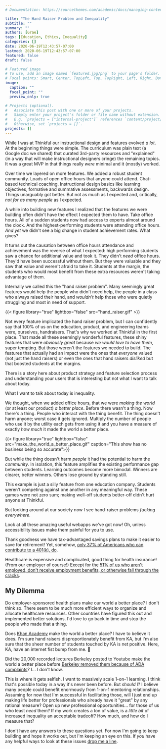 ```yaml
---
# Documentation: https://sourcethemes.com/academic/docs/managing-content/

title: "The Hand Raiser Problem and Inequality"
subtitle: ""
summary: ""
authors: [Grae]
tags: [Education, Ethics, Inequality]
categories: []
date: 2020-06-19T12:43:57-07:00
lastmod: 2020-06-19T12:43:57-07:00
featured: false
draft: false

# Featured image
# To use, add an image named `featured.jpg/png` to your page's folder.
# Focal points: Smart, Center, TopLeft, Top, TopRight, Left, Right, BottomLeft, Bottom, BottomRight.
image:
  caption: ""
  focal_point: ""
  preview_only: true

# Projects (optional).
#   Associate this post with one or more of your projects.
#   Simply enter your project's folder or file name without extension.
#   E.g. `projects = ["internal-project"]` references `content/project/deep-learning/index.md`.
#   Otherwise, set `projects = []`.
projects: []
---
```



While I was at Thinkful our instructional design and features evolved _a lot_. At the beginning things were simple. The curriculum was plain text (a Google doc we shared) that curated 3rd-party resources and "explained" (in a way that will make instructional designers cringe) the remaining topics. It was a great MVP in that things really _were_ minimal and it (mostly) worked.

Over time we layered on more features. We added a robust student community. Loads of open office hours that anyone could attend. Chat-based technical coaching. Instructional design basics like learning objectives, formative and summative assessments, backwards design. Things unarguably got better. But not as much as I expected and, critically, _not for as many people_ as I expected.

A while into building new features I realized that the features we were building often didn't have the effect I expected them to have. Take office hours. All of a sudden students now had access to experts almost around the clock. And the highest-performing students were attending office hours. _And yet_ we didn't see a big change in student achievement rates. What gives?

It turns out the causation between office hours attendance and achievement was the reverse of what I expected: high performing students saw a chance for additional value and took it. They didn't _need_ office hours. They'd have been successful without them. But they were valuable and they saw that value and weren't afraid to take it. Students at the margin, the students who would most benefit from these extra resources weren't taking advantage of them.

Internally we called this the "hand raiser problem". Many seemingly great features would help the people who didn't need help, the people in a class who always raised their hand, and _wouldn't_ help those who were quietly struggling and most in need of support.

{{< figure library="true" lightbox="false" src="hand_raiser.gif" >}}


Not every feature implicated the hand raiser problem, but I can confidently say that 100% of us on the education, product, and engineering teams were, ourselves, handraisers. That's why we worked at Thinkful in the first place. That made all these seemingly wonderful features, these shiny features that were _obviously great_ because _we would love to have them_, super tempting. But those weren't the features we needed to build. The features that actually had an impact were the ones that _everyone_ valued (not just the hand raisers) or even the ones that hand raisers _disliked_ but that boosted students at the margins.

There is a story here about product strategy and feature selection process and understanding your users that is interesting but not what I want to talk about today.

What I want to talk about today is inequality.

We thought, when we added office hours, that we were _making the world_ (or at least our product) _a better place_. Before there wasn't a thing. Now there's a thing. People who interact with the thing benefit. The thing doesn't harm anyone; worst case it gets ignored. Multiply the number of people who use it by the utility each gets from using it and you have a measure of exactly _how much_ it made the world a better place.

{{< figure library="true" lightbox="false" src="make_the_world_a_better_place.gif" caption="This show has no business being so accurate">}}


But while the thing doesn't harm _people_ it had the potential to harm the _community_. In isolation, this feature amplifies the existing performance gap between students. Learning outcomes become more bimodal. Winners are clearer, better winners. Others lose ground by standing still.

This example is just a silly feature from one education company. Students weren't competing against one another in any meaningful way. These games were not zero sum; making well-off students better-off didn't hurt anyone at Thinkful.

But looking around at our society now I see hand-raiser problems _fucking everywhere_.

Look at all these amazing useful webapps we've got now! Oh, unless accessibility issues make them painful for you to use.

Thank goodness we have tax-advantaged savings plans to make it easier to save for retirement! Yet, somehow, [only 37% of Americans who can contribute to a 401(k), do](https://www.fool.com/retirement/2017/06/19/does-the-average-american-have-a-401k.aspx). 

Healthcare is expensive and complicated, good thing for health insurance! (From our employer of course!) Except for the [51% of us who aren't employed, don't receive employment benefits, or otherwise fall through the cracks](https://www.kff.org/other/state-indicator/total-population/?dataView=0&currentTimeframe=0&selectedDistributions=employer&sortModel=%7B%22colId%22:%22Location%22,%22sort%22:%22asc%22%7D).


## My Dilemma

Do employer-sponsored health plans make our world a better place? I don't think so. There seem to be much more efficient ways to organize and allocate healthcare resources. Other countries have figured this out and implemented better solutions. I'd love to go back in time and stop the people who made that a thing.

Does [Khan Academy](https://www.khanacademy.org/) make the world a better place? I have to believe it does. I'm sure hand raisers disproportionately benefit from KA, but I'm also sure that the sheer number of students touched by KA is net positive. Here, KA, have an internet fist bump from me. 👊

Did the 20,000 recorded lectures Berkeley posted to Youtube make the world a better place before [Berkeley removed them because of ADA complaints](https://www.insidehighered.com/news/2017/03/06/u-california-berkeley-delete-publicly-available-educational-content)? I... I don't know.

This is where it gets selfish. I want to massively scale 1-on-1 learning. I think that's possible today in a way it's never been before. But _should_ I? I believe many people could benefit enormously from 1-on-1 mentoring relationships. Assuming for now that I'm successful in facilitating those, will I just end up making life better for professionals who already have it "great" by any rational measure? Open up new professional opportunities... for those of us who least _need_ them? If my work creates a ton of value, is a _little bit_ of increased inequality an acceptable tradeoff? How much, and how do I measure that?

I don't have any answers to these questions yet. For now I'm going to keep building and hope it works out, but I'm keeping an eye on this. If _you_ have any helpful ways to look at these issues [drop me a line](https://twitter.com/Grae_Drake).